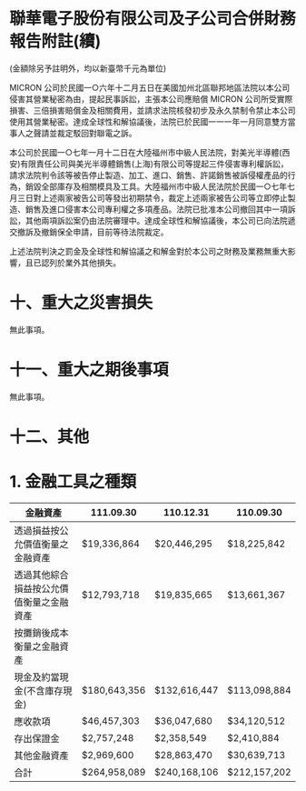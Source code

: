 # 聯華電子股份有限公司及子公司合併財務報告附註(續)

(金額除另予註明外，均以新臺幣千元為單位)

MICRON 公司於民國一○六年十二月五日在美國加州北區聯邦地區法院以本公司侵害其營業秘密為由，提起民事訴訟，主張本公司應賠償 MICRON 公司所受實際損害、三倍損害賠償金及相關費用，並請求法院核發初步及永久禁制令禁止本公司使用其營業秘密。達成全球性和解協議後，法院已於民國一一一年一月同意雙方當事人之聲請並裁定駁回對聯電之訴。

本公司於民國一○七年一月十二日在大陸福州市中級人民法院，對美光半導體(西安)有限責任公司與美光半導體銷售(上海)有限公司等提起三件侵害專利權訴訟，請求法院判令該等被告停止製造、加工、進口、銷售、許諾銷售被訴侵權產品的行為，銷毀全部庫存及相關模具及工具。大陸福州市中級人民法院於民國一○七年七月三日對上述兩家被告公司等發出初期禁令，裁定上述兩家被告公司等立即停止製造、銷售及進口侵害本公司專利權之多項產品。法院已批准本公司撤回其中一項訴訟，其他兩項訴訟案仍由法院審理中。達成全球性和解協議後，本公司已向法院遞交撤訴及撤銷保全申請，目前等待法院裁定。

上述法院判決之罰金及全球性和解協議之和解金對於本公司之財務及業務無重大影響，且已認列於業外其他損失。

# 十、重大之災害損失

無此事項。

# 十一、重大之期後事項

無此事項。

# 十二、其他

# 1. 金融工具之種類

|金融資產|111.09.30|110.12.31|110.09.30|
|---|---|---|---|
|透過損益按公允價值衡量之金融資產|$19,336,864|$20,446,295|$18,225,842|
|透過其他綜合損益按公允價值衡量之金融資產|$12,793,718|$19,835,665|$13,661,367|
|按攤銷後成本衡量之金融資產| | | |
|現金及約當現金(不含庫存現金)|$180,643,356|$132,616,447|$113,098,884|
|應收款項|$46,457,303|$36,047,680|$34,120,512|
|存出保證金|$2,757,248|$2,358,549|$2,410,884|
|其他金融資產|$2,969,600|$28,863,470|$30,639,713|
|合計|$264,958,089|$240,168,106|$212,157,202|